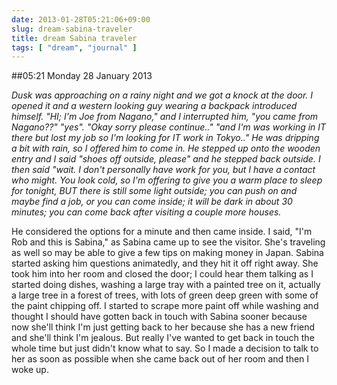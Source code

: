 ```yaml
---
date: 2013-01-28T05:21:06+09:00
slug: dream-sabina-traveler
title: dream Sabina traveler
tags: [ "dream", "journal" ]
---
```


##05:21 Monday 28 January 2013

_Dusk was approaching on a rainy night and we got a knock at the door. I opened it and a western looking guy wearing a backpack introduced himself. "HI; I'm Joe from Nagano," and I interrupted him, "you came from Nagano??" "yes". "Okay sorry please continue.." "and I'm was working in IT there but lost my job so I'm looking for IT work in Tokyo.." He was dripping a bit with rain, so I offered him to come in. He stepped up onto the wooden entry and I said "shoes off outside, please" and he stepped back outside. I then said "wait. I don't personally have work for you, but I have a contact who might. You look cold, so I'm offering to give you a warm place to sleep for tonight, BUT there is still some light outside; you can push on and maybe find a job, or you can come inside; it will be dark in about 30 minutes; you can come back after visiting a couple more houses._

He considered the options for a minute and then came inside. I said, "I'm Rob and this is Sabina," as Sabina came up to see the visitor. She's traveling as well so may be able to give a few tips on making money in Japan.
Sabina started asking him questions animatedly, and they hit it off right away. She took him into her room and closed the door; I could hear them talking as I started doing dishes, washing a large tray with a painted tree on it, actually a large tree in a forest of trees, with lots of green deep green with some of the paint chipping off. I started to scrape more paint off while washing and thought I should have gotten back in touch with Sabina sooner because now she'll think I'm just getting back to her because she has a new friend and she'll think I'm jealous. But really I've wanted to get back in touch the whole time but just didn't know what to say. So I made a decision to talk to her as soon as possible when she came back out of her room and then I woke up.
